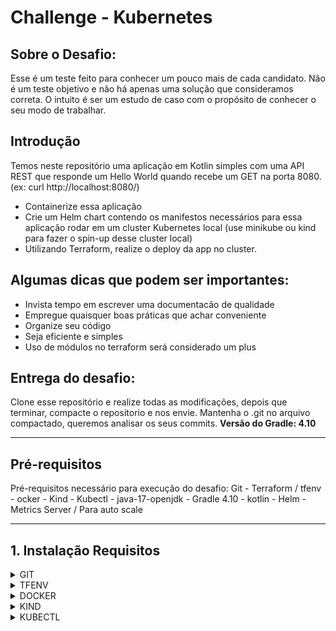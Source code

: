 # Challenge - Kubernetes

## Sobre o Desafio: 

Esse é um teste feito para conhecer um pouco mais de cada candidato. 
Não é um teste objetivo e não há apenas uma solução que consideramos correta. 
O intuito é ser um estudo de caso com o propósito de conhecer o seu modo de trabalhar.

## Introdução

Temos neste repositório uma aplicação em Kotlin simples com uma API REST que responde um Hello World quando recebe um GET na porta 8080. (ex: curl http://localhost:8080/)

* Containerize essa aplicação
* Crie um Helm chart contendo os manifestos necessários para essa aplicação rodar em um cluster Kubernetes local (use minikube ou kind para fazer o spin-up desse cluster local)
* Utilizando Terraform, realize o deploy da app no cluster.

## Algumas dicas que podem ser importantes:

* Invista tempo em escrever uma documentacão de qualidade
* Empregue quaisquer boas práticas que achar conveniente 
* Organize seu código
* Seja eficiente e simples
* Uso de módulos no terraform será considerado um plus

## Entrega do desafio:

Clone esse repositório e realize todas as modificações, depois que terminar, compacte o repositorio e nos envie. Mantenha o .git no arquivo compactado, queremos analisar os seus commits.
 **Versão do Gradle: 4.10**

---

## **Pré-requisitos**

Pré-requisitos necessário para execução do desafio:
 Git - Terraform / tfenv - ocker - Kind - Kubectl - java-17-openjdk - Gradle 4.10 - kotlin - Helm -  Metrics Server / Para auto scale

---

## **1. Instalação Requisitos**
<details>
<summary>GIT</summary>

1. Comando para instalação:
   ```bash
   sudo dnf install git -y
   ```
2. Validação:
   ```bash
   git --version
   ```
</details>
<details>
<summary>TFENV</summary>

1. Comando para instalação:
   ```bash
   Baixando o Tfenv:
   git clone https://github.com/tfutils/tfenv.git ~/.tfenv
   ```
2. Configuramdp:
   ```bash
   Adicionando a variavel de ambiente no bash_profile para poder chamar de qualquer diretório:
   echo 'export PATH="$HOME/.tfenv/bin:$PATH"' >> ~/.bash_profile
   ```
3. Auternativa para configurar:
   ```bash
   Auternativa ao bash profile:
   sudo ln -s ~/.tfenv/bin/* /usr/local/bin
   ```
4. Comando para instalação:
   ```bash
   tfenv -v
   ```
</details>
<details>
<summary>DOCKER</summary>

1. Adicione o repositório do Docker:
   ```bash
   sudo dnf config-manager --add-repo https://download.docker.com/linux/centos/docker-ce.repo
   ```
2. Com o repositório adicionado, instale o Docker, que é composto de três pacotes::
   ```bash
   sudo dnf install docker-ce docker-ce-cli containerd.io -y 
   ```
3. Após a conclusão da instalação, inicie o daemon do Docker e coloque na inicilização automatica::
   ```bash
   sudo systemctl start docker
   sudo systemctl enable docker
   sudo systemctl status docker
   ```
4. Executando o comando Docker sem Sudo (opcional):
   ```bash 
   Executando o comando Docker sem Sudo (opcional)
   Se você quiser evitar digitar sudo sempre que executar o comando docker, adicione seu nome de usuário ao grupo docker:
   sudo usermod -aG docker $(whoami)

   Se você precisar adicionar um usuário ao dockergrupo no qual não está logado, declare esse nome de usuário explicitamente usando:
   sudo usermod -aG docker nome_de_usuário_aqui
   ```
5. Ativando usuario sem root:
   ```bash
   OBS: Após a ação acime e necessario reiniciar o terminal.
   ```
</details>
<details>
<summary>KIND</summary>

1. Baixando o kind:
   ```bash
   [ $(uname -m) = x86_64 ] && curl -Lo ./kind https://kind.sigs.k8s.io/dl/v0.27.0/kind-linux-amd64
   ```
2. Transformando o binario em executavel:
   ```bash
   chmod +x ./kind
   ```
3. Configurando o kind para responder com o usuário em quaquer diretório:
   ```bash
   sudo mv ./kind /usr/local/bin/kind 
   ou
   sudo ln -s ~/kind /usr/local/bin/kind
   ```
4. Para validar e verificar a versão:
   ```bash
   kind --versiono
   ```
</details>
<details>
<summary>KUBECTL</summary>

1. Baixando o kubectl:
   ```bash
   curl -LO "https://dl.k8s.io/release/$(curl -L -s https://dl.k8s.io/release/stable.txt)/bin/linux/amd64/kubectl"
   ```
2. Transformando o binario em executavel:
   ```bash
   chmod +x kubectl
   ```
3. Configurando o kubectl para responder com o usuário em quaquer diretório:
   ```bash
   sudo mv ./kubectl /usr/local/bin/kubectl
   ou
   sudo ln -s ~/kubectl /usr/local/bin/kubectl
   ```
4. Para validar e verificar a versão:
   ```bash
   kubectl version --output=yaml
   ```















